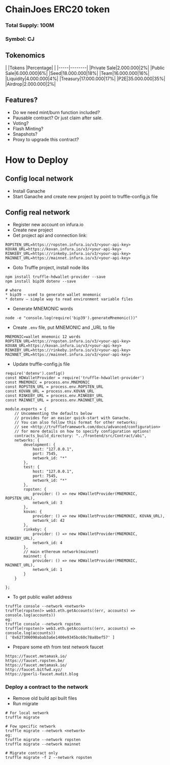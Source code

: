 # ChainJoes ERC20 token

### Total Supply: 100M 
### Symbol: CJ

## Tokenomics
| |Tokens |Percentage|
| |-----|--------|
|Private Sale|2.000.000|2%|
|Public Sale|6.000.000|6%|
|Seed|18.000.000|18%|
|Team|16.000.000|16%|
|Liquidity|4.000.000|4%|
|Treasury|17.000.000|17%|
|P2E|35.000.000|35%|
|Airdrop|2.000.000|2%|

## Features? 

- Do we need mint/burn function included? 
- Pausable contract? Or just claim after sale. 
- Voting? 
- Flash Minting?
- Snapshots?
- Proxy to upgrade this contract? 

# How to Deploy

## Config local network
- Install Ganache
- Start Ganache and create new project by point to truffle-config.js file

## Config real network
- Register new account on infura.io
- Create new project
- Get project api and connection link: 
```
ROPSTEN_URL=https://ropsten.infura.io/v3/<your-api-key>
KOVAN_URL=https://kovan.infura.io/v3/<your-api-key>
RINKEBY_URL=https://rinkeby.infura.io/v3/<your-api-key>
MAINNET_URL=https://mainnet.infura.io/v3/<your-api-key>
```
- Goto Truffle project, install node libs
```
npm install truffle-hdwallet-provider --save
npm install bip39 dotenv --save

# where
* bip39 – used to generate wallet mnemonic
* dotenv – simple way to read environment variable files
```
- Generate MNEMONIC words
```
node -e "console.log(require('bip39').generateMnemonic())"
```
- Create `.env` file, put MNEMONIC and <network>_URL to file
```
MNEMONIC=wallet mnemonic 12 words
ROPSTEN_URL=https://ropsten.infura.io/v3/<your-api-key>
KOVAN_URL=https://kovan.infura.io/v3/<your-api-key>
RINKEBY_URL=https://rinkeby.infura.io/v3/<your-api-key>
MAINNET_URL=https://mainnet.infura.io/v3/<your-api-key>
```
- Update truffle-config.js file
```
require('dotenv').config()
const HDWalletProvider = require('truffle-hdwallet-provider')
const MNEMONIC = process.env.MNEMONIC
const ROPSTEN_URL = process.env.ROPSTEN_URL
const KOVAN_URL = process.env.KOVAN_URL
const RINKEBY_URL = process.env.RINKEBY_URL
const MAINNET_URL = process.env.MAINNET_URL

module.exports = {
    // Uncommenting the defaults below
    // provides for an easier quick-start with Ganache.
    // You can also follow this format for other networks;
    // see <http://truffleframework.com/docs/advanced/configuration>
    // for more details on how to specify configuration options!
    contracts_build_directory: "../frontend/src/Contract/abi",
    networks: {
        development: {
            host: "127.0.0.1",
            port: 7545,
            network_id: "*"
        },
        test: {
            host: "127.0.0.1",
            port: 7545,
            network_id: "*"
        },
        ropsten: {
            provider: () => new HDWalletProvider(MNEMONIC, ROPSTEN_URL),
            network_id: 3
        },
        kovan: {
            provider: () => new HDWalletProvider(MNEMONIC, KOVAN_URL),
            network_id: 42
        },
        rinkeby: {
            provider: () => new HDWalletProvider(MNEMONIC, RINKEBY_URL),
            network_id: 4
        },
        // main ethereum network(mainnet)
        mainnet: {
            provider: () => new HDWalletProvider(MNEMONIC, MAINNET_URL),
            network_id: 1
        }
    }

};
```
- To get public wallet address
```
truffle console --network <network>
truffle(ropsten)> web3.eth.getAccounts((err, accounts) => console.log(accounts))
eg:
truffle console --network ropsten
truffle(ropsten)> web3.eth.getAccounts((err, accounts) => console.log(accounts))
[ '0x627306090abab3a6e1400e9345bc60c78a8bef57' ]
``` 
- Prepare some eth from test network faucet
```
https://faucet.metamask.io/
https://faucet.ropsten.be/
https://faucet.metamask.io/
http://faucet.bitfwd.xyz/
https://goerli-faucet.mudit.blog
```

### Deploy a contract to the network

- Remove old build api built files
- Run migrate
```
# For local network
truffle migrate

# Fow specific network
truffle migrate --network <network>
eg: 
truffle migrate --network ropsten
truffle migrate --network mainnet

# Migrate contract only
truffle migrate -f 2 --network ropsten
```
